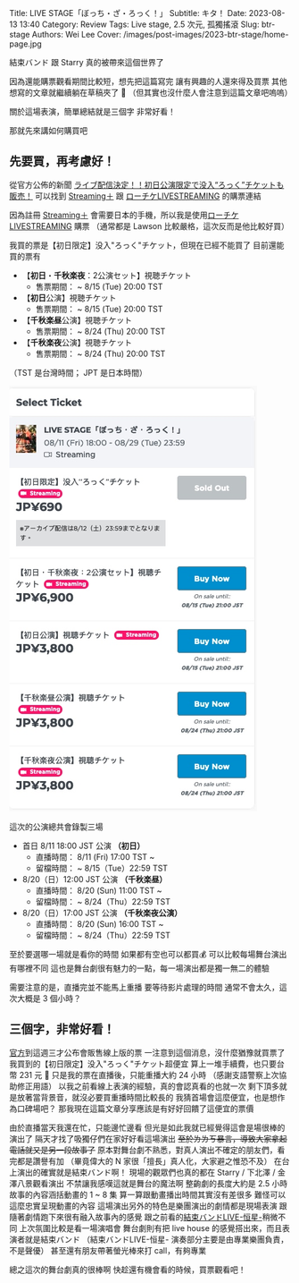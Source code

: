 Title: LIVE STAGE「ぼっち・ざ・ろっく！」
Subtitle: キタ！
Date: 2023-08-13 13:40
Category: Review
Tags: Live stage, 2.5 次元, 孤獨搖滾
Slug: btr-stage
Authors: Wei Lee
Cover: /images/post-images/2023-btr-stage/home-page.jpg

結束バンド 跟 Starry 真的被帶來這個世界了

<!--more-->

因為還能購票觀看期間比較短，想先把這篇寫完
讓有興趣的人還來得及買票
其他想寫的文章就繼續躺在草稿夾了 🥲
（但其實也沒什麼人會注意到這篇文章吧嗚嗚）

關於這場表演，簡單總結就是三個字
非常好看！

那就先來講如何購買吧

## 先要買，再考慮好！

從官方公佈的新聞 [ライブ配信決定！！初日公演限定で没入“ろっく”チケットも販売！](https://bocchi.rocks/stage/news/?id=63580) 可以找到 [Streaming＋](https://eplus.jp/sf/detail/3903770002?P6=001&P1=0402&P59=1) 跟 [ローチケLIVESTREAMING](https://l-tike.zaiko.io/e/bocchi-rocks) 的購票連結

因為註冊 [Streaming＋](https://eplus.jp/sf/detail/3903770002?P6=001&P1=0402&P59=1) 會需要日本的手機，所以我是使用[ローチケLIVESTREAMING](https://l-tike.zaiko.io/e/bocchi-rocks) 購票
（通常都是 Lawson 比較嚴格，這次反而是他比較好買）

我買的票是【初日限定】没入"ろっく"チケット，但現在已經不能買了
目前還能買的票有

* 【**初日**・**千秋楽夜**：2公演セット】視聴チケット
    * 售票期間： ~ 8/15 (Tue) 20:00 TST
* 【**初日**公演】視聴チケット
    * 售票期間： ~ 8/15 (Tue) 20:00 TST
* 【**千秋楽昼**公演】視聴チケット
    * 售票期間： ~ 8/24 (Thu) 20:00 TST
* 【**千秋楽夜**公演】視聴チケット
    * 售票期間： ~ 8/24 (Thu) 20:00 TST

（TST 是台灣時間； JPT 是日本時間）

![ticket-purchasing-page](/images/post-images/2023-btr-stage/ticket.jpg)

這次的公演總共會錄製三場

* 首日 8/11 18:00 JST 公演 **（初日）**
    * 直播時間： 8/11 (Fri) 17:00 TST ~
    * 留檔時間： ~ 8/15（Tue）22:59 TST
* 8/20（日）12:00 JST 公演 **（千秋楽昼）**
    * 直播時間： 8/20 (Sun) 11:00 TST ~
    * 留檔時間： ~ 8/24（Thu）22:59 TST
* 8/20（日）17:00 JST 公演 **（千秋楽夜公演）**
    * 直播時間： 8/20 (Sun) 16:00 TST ~
    * 留檔時間： ~ 8/24（Thu）22:59 TST

至於要選哪一場就是看你的時間
如果都有空也可以都買💰
可以比較每場舞台演出有哪裡不同
這也是舞台劇很有魅力的一點，每一場演出都是獨一無二的體驗

需要注意的是，直播完並不能馬上重播
要等待影片處理的時間
通常不會太久，這次大概是 3 個小時？

## 三個字，非常好看！
[官方](https://bocchi.rocks/stage/)到這週三才公布會販售線上版的票
一注意到這個消息，沒什麼猶豫就買票了
我買到的【初日限定】没入"ろっく"チケット超便宜
算上一堆手續費，也只要台幣 231 元 🤯
只是我的票在直播後，只能重播大約 24 小時
（感謝支語警察上次協助修正用語）
以我之前看線上表演的經驗，真的會認真看的也就一次
剩下頂多就是放著當背景音，就沒必要買重播時間比較長的
我猜首場會這麼便宜，也是想作為口碑場吧？
那我現在這篇文章分享應該是有好好回饋了這便宜的票價

由於直播當天我還在忙，只能邊忙邊看
但光是如此我就已經覺得這會是場很棒的演出了
隔天才找了吸獨仔們在家好好看這場演出
~~至於ㄌㄌㄎ暴言，導致大家拿起電話就又是另一段故事了~~
原本對舞台劇不熟悉，對真人演出不確定的朋友們，看完都是讚譽有加
（畢竟偉大的 N 家很「擅長」真人化，大家避之惟恐不及）
在台上演出的確實就是結束バンド啊！
現場的觀眾們也真的都在 Starry / 下北澤 / 金澤八景觀看演出
不禁讓我感嘆這就是舞台的魔法啊
整齣劇的長度大約是 2.5 小時
故事的內容涵括動畫的 1 ~ 8 集
算一算跟動畫播出時間其實沒有差很多
難怪可以這麼忠實呈現動畫的內容
這場演出另外的特色是樂團演出的劇情都是現場表演
跟隨著劇情跑下來很有融入故事內的感覺
跟之前看的[結束バンドLIVE-恒星-](https://bocchi.rocks/special/live_kousei/)稍微不同
上次氛圍比較是看一場演唱會
舞台劇則有把 live house 的感覺搭出來，而且表演者就是結束バンド
（結束バンドLIVE-恒星- 演奏部分主要是由專業樂團負責，不是聲優）
甚至還有朋友帶著螢光棒來打 call，有夠專業

總之這次的舞台劇真的很棒啊
快趁還有機會看的時候，買票觀看吧！
